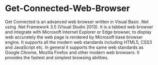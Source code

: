 # Get-Connected-Web-Browser
Get Connected is an advanced web browser written in Visual Basic .Net using .Net Framework 3.5 (Visual Studio 2013). It is a tabbed web browser and integrate with Microsoft Internet Explorer or Edge browser, to display web accurately the web page is rendered by Microsoft base browser engine. It supports all the modern web standards including HTML5, CSS3 and JavaScript etc. In general it supports the same web standards as Google Chrome, Mozilla Firefox and other modern web browsers. It provides the fastest and simplest browsing abilities.
